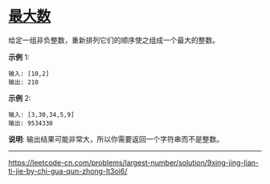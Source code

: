 # [最大数](https://leetcode-cn.com/problems/largest-number/)

给定一组非负整数，重新排列它们的顺序使之组成一个最大的整数。

**示例** 1:

```
输入: [10,2]
输出: 210
```

**示例** 2:

```
输入: [3,30,34,5,9]
输出: 9534330
```

**说明**: 输出结果可能非常大，所以你需要返回一个字符串而不是整数。

---

 https://leetcode-cn.com/problems/largest-number/solution/9xing-jing-lian-ti-jie-by-chi-gua-qun-zhong-lt3oi6/ 

